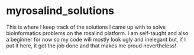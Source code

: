 myrosalind_solutions
====================

This is where I keep track of the solutions I came up with to solve bioinformatics problems on the rosalind platform. 
I am self-taught and also a beginner for now so my code will mostly look ugly and inelegant but, if I put it here, 
it got the job done and that makes me proud nevertheless! 
